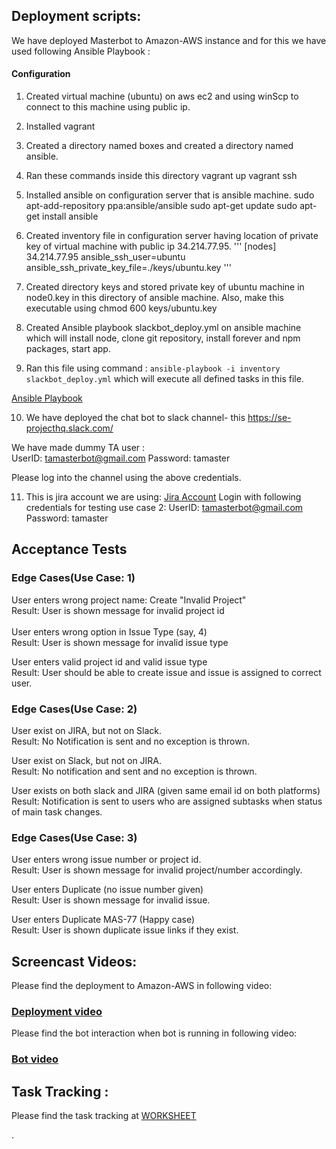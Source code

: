 ## Deployment scripts:

We have deployed Masterbot to Amazon-AWS instance and for this we have used following Ansible Playbook :

#### Configuration

1. Created virtual machine (ubuntu) on aws ec2 and using winScp to connect to this machine using public ip.
2. Installed vagrant
3. Created a directory named boxes and created a directory named ansible.
4. Ran these commands inside this directory
   vagrant up
   vagrant ssh
5. Installed ansible on configuration server that is ansible machine.
sudo apt-add-repository ppa:ansible/ansible
sudo apt-get update
sudo apt-get install ansible

6. Created inventory file in configuration server having location of private key of virtual machine with public ip 34.214.77.95.
'''
[nodes]
34.214.77.95 ansible_ssh_user=ubuntu ansible_ssh_private_key_file=./keys/ubuntu.key
'''
7. Created directory keys and stored private key of ubuntu machine in node0.key in this directory of ansible machine. Also, make this executable using chmod 600 keys/ubuntu.key 

8. Created Ansible playbook slackbot_deploy.yml on ansible machine which will install node, clone git repository, install forever and npm packages, start app. 
9. Ran this file using command : ```ansible-playbook -i inventory slackbot_deploy.yml``` which will execute all defined tasks in this file. 

[Ansible Playbook](https://github.ncsu.edu/sbiswas4/CSC510_Fall17_Project/blob/master/Deploy/slackbot_deploy.yml)

10. We have deployed the chat bot to slack channel- this https://se-projecthq.slack.com/

We have made dummy TA user : <br>
  UserID:  tamasterbot@gmail.com Password: tamaster <br>
  
Please log into the channel using the above credentials.

11. This is jira account we are using: [Jira Account](https://masterbot.atlassian.net/projects/MAS/issues/MAS-88?filter=allissues)
Login with following credentials for testing use case 2:
UserID:  tamasterbot@gmail.com Password: tamaster <br>

## Acceptance Tests

### Edge Cases(Use Case: 1)

User enters wrong project name: Create "Invalid Project" <br>
Result: User is shown message for invalid project id <br>
<br>
User enters wrong option in Issue Type (say, 4) <br>
Result: User is shown message for invalid issue type <br>

User enters valid project id and valid issue type <br>
Result: User should be able to create issue and issue is assigned to correct user. <br>

### Edge Cases(Use Case: 2) <br>

User exist on JIRA, but not on Slack.<br>
Result: No Notification is sent and no exception is thrown.<br>

User exist on Slack, but not on JIRA.<br>
Result: No notification and sent and no exception is thrown.<br>

User exists on both slack and JIRA (given same email id on both platforms)<br>
Result: Notification is sent to users who are assigned subtasks when status of main task changes.<br>

### Edge Cases(Use Case: 3)

User enters wrong issue number or project id.<br>
Result: User is shown message for invalid project/number accordingly.<br>

User enters Duplicate (no issue number given)<br>
Result: User is shown message for invalid issue.<br>

User enters Duplicate MAS-77 (Happy case)<br>
Result: User is shown duplicate issue links if they exist.<br>


## Screencast Videos:
  
  Please find the deployment to Amazon-AWS in following video: 
###   [Deployment video](http://www.google.com/)

 Please find the bot interaction when bot is running in following video: 
###   [Bot video](http://www.google.com/)

## Task Tracking :

  Please find the task tracking at 
      [WORKSHEET](https://github.ncsu.edu/sbiswas4/CSC510_Fall17_Project/blob/master/Deploy/WORKSHEET.md)
      


.
  
 
  
 
